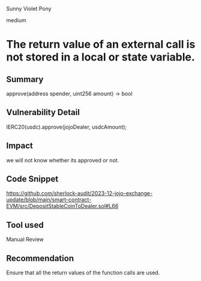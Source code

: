 Sunny Violet Pony

medium

# The return value of an external call is not stored in a local or state variable.

## Summary
approve(address spender, uint256 amount) → bool

## Vulnerability Detail
   IERC20(usdc).approve(jojoDealer, usdcAmount);
## Impact
we will not know whether its approved or not.
## Code Snippet
https://github.com/sherlock-audit/2023-12-jojo-exchange-update/blob/main/smart-contract-EVM/src/DepositStableCoinToDealer.sol#L66

## Tool used

Manual Review

## Recommendation
Ensure that all the return values of the function calls are used.